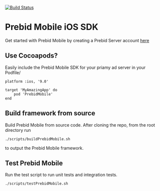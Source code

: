 [![Build Status](https://api.travis-ci.org/prebid/prebid-mobile-ios.svg?branch=master)](https://travis-ci.org/prebid/prebid-mobile-ios)

# Prebid Mobile iOS SDK

Get started with Prebid Mobile by creating a Prebid Server account [here](http://prebid.org/prebid-mobile/prebid-mobile-pbs.html)

## Use Cocoapods?

Easily include the Prebid Mobile SDK for your priamy ad server in your Podfile/

```
platform :ios, '9.0'

target 'MyAmazingApp' do 
    pod 'PrebidMobile'
end
```

## Build framework from source

Build Prebid Mobile from source code. After cloning the repo, from the root directory run

```
./scripts/buildPrebidMobile.sh
```

to output the Prebid Mobile framework.


## Test Prebid Mobile

Run the test script to run unit tests and integration tests.

```
./scripts/testPrebidMobile.sh
```
